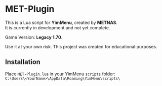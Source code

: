 # MET-Plugin

This is a Lua script for **YimMenu**, created by **METNAS**.  
It is currently in development and not yet complete.

Game Version: **Legacy 1.70**.

Use it at your own risk.
This project was created for educational purposes.

## Installation

Place `MET-Plugin.lua` in your YimMenu `scripts` folder:  
`C:\Users\<YourName>\AppData\Roaming\YimMenu\scripts\`



